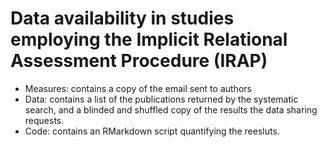 # Data availability in studies employing the Implicit Relational Assessment Procedure (IRAP)

- Measures: contains a copy of the email sent to authors
- Data: contains a list of the publications returned by the systematic search, and a blinded and shuffled copy of the results the data sharing requests.
- Code: contains an RMarkdown script quantifying the reesluts.  
